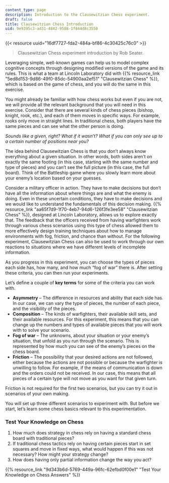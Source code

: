 ```yaml
---
content_type: page
description: Introduction to the Clausewitzian Chess experiment.
draft: false
title: Clausewitzian Chess Introduction
uid: 9e9395c3-ad31-4842-9588-1f844d8c3550
---
```

{{< resource uuid="16df7727-fda2-484a-bf86-4c30425c76c0" >}}

> Clausewitzian Chess experiment introduction by Rob Seater.

Leveraging simple, well-known games can help us to model complex cognitive concepts through designing modified versions of the game and its rules. This is what a team at Lincoln Laboratory did with {{% resource_link "5ed8d153-9d86-49f0-85dc-54900aa2ef51" "Clausewitzian Chess" %}}, which is based on the game of chess, and you will do the same in this exercise.

You might already be familiar with how chess works but even if you are not, we will provide all the relevant background that you will need in this exercise. Consider that there are several kinds of chess pieces (bishop, knight, rook, etc.), and each of them moves in specific ways. For example, rooks only move in straight lines. In traditional chess, both players have the same pieces and can see what the other person is doing. 

*Sounds like a given, right? What if it wasn’t? What if you can only see up to a certain number of positions near you?*

The idea behind Clausewitzian Chess is that you don’t always know everything about a given situation. In other words, both sides aren’t on exactly the same footing (in this case, starting with the same number and type of pieces) and you can’t see the full picture (in this case, the full board). Think of the Battleship game where you slowly learn more about your enemy’s location based on your guesses. 

Consider a military officer in action. They have to make decisions but don’t have all the information about where things are and what the enemy is doing. Even in these uncertain conditions, they have to make decisions and we would like to understand the fundamentals of this decision making. {{% resource_link "aa65f7d9-1f70-4eb7-94d6-126f3fe3ee58" "Clausewitzian Chess" %}}, designed at Lincoln Laboratory, allows us to explore exactly that. The feedback that the officers received from having warfighters work through various chess scenarios using this type of chess allowed them to more effectively design training techniques about how to manage environments with fog, friction, and chance than without. For the following experiment, Clausewitzian Chess can also be used to work through our own reactions to situations where we have different levels of incomplete information.

As you progress in this experiment, you can choose the types of pieces each side has, how many, and how much “fog of war” there is. After setting these criteria, you can then run your experiments.

Let’s define a couple of **key terms** for some of the criteria you can work with.  

- **Asymmetry** – The difference in resources and ability that each side has. In our case, we can vary the type of pieces, the number of each piece, and the visibility of the pieces. 
- **Composition** – The kinds of warfighters, their available skill sets, and their available resources. For this experiment, this means that you can change up the numbers and types of available pieces that you will work with to solve your scenario. 
- **Fog of war** – The unknowns, about your situation or your enemy’s situation, that unfold as you run through the scenario. This is represented by how much you can see of the enemy’s pieces on the chess board. 
- **Friction** – The possibility that your desired actions are not followed, either because the actions are not possible or because the warfighter is unwilling to follow. For example, if the means of communication is down and the orders could not be received. In our case, this means that all pieces of a certain type will not move as you want for that given turn.

Friction is not required for the first two scenarios, but you can try it out in scenarios of your own making.

You will set up three different scenarios to experiment with. But before we start, let’s learn some chess basics relevant to this experimentation. 

### Test Your Knowledge on Chess

1. How much does strategy in chess rely on having a standard chess board with traditional pieces?
2. If traditional chess tactics rely on having certain pieces start in set squares and move in fixed ways, what would happen if this was not necessary? How might your strategy change?
3. How does having only partial information change the way you act?

{{% resource_link "9d343b6d-5769-449a-96fc-62efbd0f00e1" "Test Your Knowledge on Chess Answers" %}}